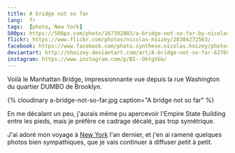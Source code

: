 ```yaml
---
title: A bridge not so far
lang:  fr
tags:  [photo, New York]
500px: https://500px.com/photo/167392803/a-bridge-not-so-far-by-nicolas-hoizey
flickr: https://www.flickr.com/photos/nicolas-hoizey/28304272563/
facebook: https://www.facebook.com/photo.synthese.nicolas.hoizey/photos/a.310523142454600.1073741828.310495275790720/570513543122224/?type=1&amp;theater
deviantart: http://nhoizey.deviantart.com/art/A-bridge-not-so-far-627601257
instagram: https://www.instagram.com/p/BI--OktgVUa/
---
```


Voilà le Manhattan Bridge, impressionnante vue depuis la rue Washington du quartier DUMBO de Brooklyn.

{% cloudinary a-bridge-not-so-far.jpg caption="A bridge not so far" %}

En me décalant un peu, j'aurais même pu apercevoir l'Empire State Building entre les pieds, mais je préfère ce cadrage décalé, pas trop symétrique.

J'ai adoré mon voyage à [New York](/tags/new-york.html) l'an dernier, et j'en ai ramené quelques photos bien sympathiques, que je vais continuer à diffuser petit à petit.
